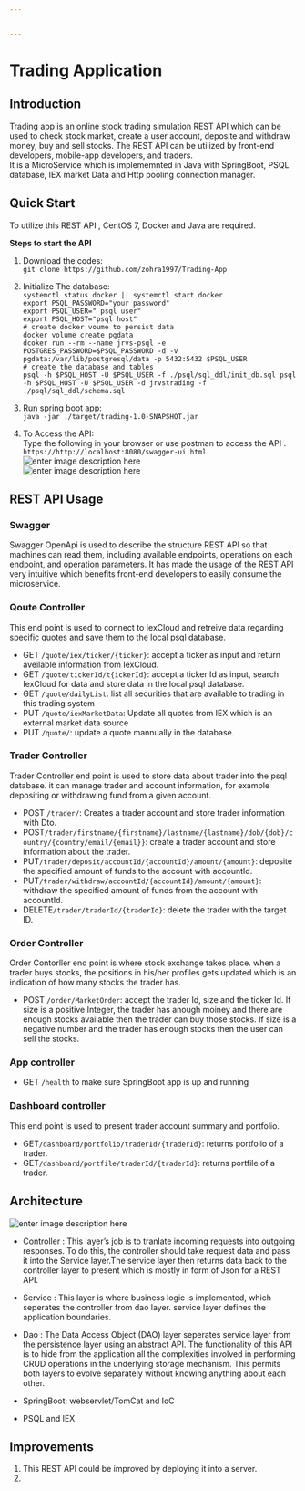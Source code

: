 ```yaml
---


---
```


<h1 id="trading-application">Trading Application</h1>
<h2 id="introduction">Introduction</h2>
<p>Trading app is an online stock trading simulation REST API which can be used to check stock market, create a user account, deposite and withdraw money, buy and sell stocks. The REST API can be utilized by front-end developers, mobile-app developers, and traders.<br>
It is a MicroService which is implememnted in Java with SpringBoot, PSQL database, IEX market Data and Http pooling connection manager.</p>
<h2 id="quick-start">Quick Start</h2>
<p>To utilize this REST API , CentOS 7, Docker and Java are required.</p>
<p><strong>Steps to start the API</strong></p>
<ol>
<li>
<p>Download the codes:<br>
<code>git clone https://github.com/zohra1997/Trading-App</code></p>
</li>
<li>
<p>Initialize The database:<br>
<code>systemctl status docker || systemctl start docker</code><br>
<code>export PSQL_PASSWORD="your password"</code><br>
<code>export PSQL_USER=" psql user"</code><br>
<code>export PSQL_HOST="psql host"</code><br>
<code># create docker voume to persist data</code><br>
<code>docker volume create pgdata</code><br>
<code>dcoker run --rm --name jrvs-psql -e POSTGRES_PASSWORD=$PSQL_PASSWORD -d -v pgdata:/var/lib/postgresql/data -p 5432:5432 $PSQL_USER</code><br>
<code># create the database and tables</code><br>
<code>psql -h $PSQL_HOST -U $PSQL_USER -f ./psql/sql_ddl/init_db.sql psql -h $PSQL_HOST -U $PSQL_USER -d jrvstrading -f ./psql/sql_ddl/schema.sql</code></p>
</li>
<li>
<p>Run spring boot app:<br>
<code>java -jar ./target/trading-1.0-SNAPSHOT.jar</code></p>
</li>
<li>
<p>To Access the API:<br>
Type the following in your browser or use postman to access the API .<br>
<code>https://http://localhost:8080/swagger-ui.html</code><br>
<img src="https://lh3.googleusercontent.com/9q0qfrwbb8ECy5RiUg_tb6eu147h1LN3bUH-pg3vF9CMe5kgW8jSa0BRhir_ZO7olpGrpv8XbmU" alt="enter image description here"><br>
<img src="https://lh3.googleusercontent.com/M6R7a5RnabFshO8ZFyaM8tk6n7p6ow0MocdiZKgMHe1Df2xWNrEQmnuhdgFXoDQoS9v8sLplNQc" alt="enter image description here"></p>
</li>
</ol>
<h2 id="rest-api-usage">REST API Usage</h2>
<h3 id="swagger">Swagger</h3>
<p>Swagger OpenApi is used to describe the structure REST API so that machines can read them,  including available endpoints, operations on each endpoint, and operation parameters. It has made the usage of the REST API very intuitive which benefits front-end developers to easily consume the microservice.</p>
<h3 id="qoute-controller">Qoute Controller</h3>
<p>This end point is used to connect to IexCloud and retreive data regarding specific quotes and save them to the local psql database.</p>
<ul>
<li>GET <code>/quote/iex/ticker/{ticker}</code>: accept a ticker as input and return aveilable information from IexCloud.</li>
<li>GET <code>/quote/tickerId/t{ickerId}</code>: accept a ticker Id as input, search IexCloud for data and store data in the local psql database.</li>
<li>GET <code>/quote/dailyList</code>: list all securities that are available to trading in this trading system</li>
<li>PUT <code>/quote/iexMarketData</code>: Update all quotes from IEX which is an external market data source</li>
<li>PUT <code>/quote/</code>: update a quote mannually in the database.</li>
</ul>
<h3 id="trader-controller">Trader Controller</h3>
<p>Trader Controller end point is used to store data about trader into the psql database. it can manage trader and account information, for example depositing or withdrawing fund from a given account.</p>
<ul>
<li>POST <code>/trader/</code>: Creates a trader account and store trader information with Dto.</li>
<li>POST<code>/trader/firstname/{firstname}/lastname/{lastname}/dob/{dob}/country/{country/email/{email}}</code>: create a trader account and store information about the trader.</li>
<li>PUT<code>/trader/deposit/accountId/{accountId}/amount/{amount}</code>: deposite the specified amount of funds to the account with accountId.</li>
<li>PUT<code>/trader/withdraw/accountId/{accountId}/amount/{amount}</code>: withdraw the specified amount of funds from the account with accountId.</li>
<li>DELETE<code>/trader/traderId/{traderId}</code>: delete the trader with the target ID.</li>
</ul>
<h3 id="order-controller">Order Controller</h3>
<p>Order Contorller end point is where stock exchange takes place. when a trader buys stocks, the positions in his/her profiles gets updated which is an indication of how many stocks the trader has.</p>
<ul>
<li>POST <code>/order/MarketOrder</code>: accept the trader Id, size and the ticker Id. If size is a positive Integer, the trader has anough moiney and there are enough stocks available then the trader can buy those stocks. If size is a negative number and the trader has enough stocks then the user can sell the stocks.</li>
</ul>
<h3 id="app-controller">App controller</h3>
<ul>
<li>GET <code>/health</code> to make sure SpringBoot app is up and running</li>
</ul>
<h3 id="dashboard-controller">Dashboard controller</h3>
<p>This end point is used to present trader account summary and portfolio.</p>
<ul>
<li>GET<code>/dashboard/portfolio/traderId/{traderId}</code>: returns portfolio of a trader.</li>
<li>GET<code>/dashboard/portfile/traderId/{traderId}</code>: returns portfile of a trader.</li>
</ul>
<h2 id="architecture">Architecture</h2>
<p><img src="https://lh3.googleusercontent.com/l8B77oRJdkmIWYqXFD4QnpzksarfpD1CH1m-VCbyRz9KPwWmW_Lz11r5Wex_PXncMjVmB3BL2AQ" alt="enter image description here"></p>
<ul>
<li>
<p>Controller : This layer’s  job is to tranlate incoming requests into outgoing responses. To do this, the controller should take request data and pass it into the Service layer.The service layer then returns data back to the controller layer to present which is mostly in form of Json for a REST API.</p>
</li>
<li>
<p>Service : This layer is where business logic is implemented, which seperates the controller from dao layer. service layer defines the application boundaries.</p>
</li>
<li>
<p>Dao : The Data Access Object (DAO) layer seperates service layer from the persistence layer using an abstract API.  The functionality of this API is to hide from the application all the complexities involved in performing CRUD operations in the underlying storage mechanism. This permits both layers to evolve separately without knowing anything about each other.</p>
</li>
<li>
<p>SpringBoot: webservlet/TomCat and IoC</p>
</li>
<li>
<p>PSQL and IEX</p>
</li>
</ul>
<h2 id="improvements">Improvements</h2>
<ol>
<li>This REST API could be improved by deploying it into a server.</li>
<li></li>
</ol>

